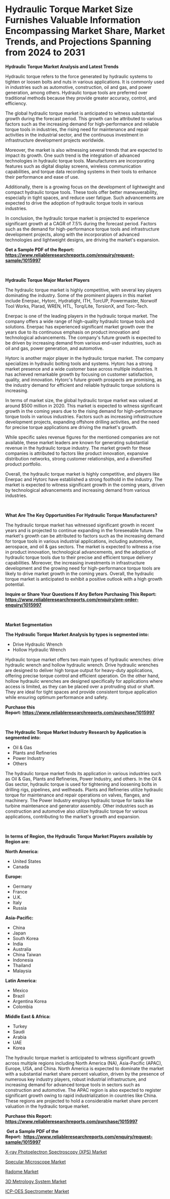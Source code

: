 <p><h1>Hydraulic Torque Market Size Furnishes Valuable Information Encompassing Market Share, Market Trends, and Projections Spanning from 2024 to 2031</h1></p><p><strong>Hydraulic Torque Market Analysis and Latest Trends</strong></p>
<p><p>Hydraulic torque refers to the force generated by hydraulic systems to tighten or loosen bolts and nuts in various applications. It is commonly used in industries such as automotive, construction, oil and gas, and power generation, among others. Hydraulic torque tools are preferred over traditional methods because they provide greater accuracy, control, and efficiency.</p><p>The global hydraulic torque market is anticipated to witness substantial growth during the forecast period. This growth can be attributed to various factors such as the increasing demand for high-performance and reliable torque tools in industries, the rising need for maintenance and repair activities in the industrial sector, and the continuous investment in infrastructure development projects worldwide.</p><p>Moreover, the market is also witnessing several trends that are expected to impact its growth. One such trend is the integration of advanced technologies in hydraulic torque tools. Manufacturers are incorporating features such as digital display screens, wireless communication capabilities, and torque data recording systems in their tools to enhance their performance and ease of use.</p><p>Additionally, there is a growing focus on the development of lightweight and compact hydraulic torque tools. These tools offer better maneuverability, especially in tight spaces, and reduce user fatigue. Such advancements are expected to drive the adoption of hydraulic torque tools in various industries.</p><p>In conclusion, the hydraulic torque market is projected to experience significant growth at a CAGR of 7.5% during the forecast period. Factors such as the demand for high-performance torque tools and infrastructure development projects, along with the incorporation of advanced technologies and lightweight designs, are driving the market's expansion.</p></p>
<p><strong>Get a Sample PDF of the Report:&nbsp; <a href="https://www.reliableresearchreports.com/enquiry/request-sample/1015997">https://www.reliableresearchreports.com/enquiry/request-sample/1015997</a></strong></p>
<p>&nbsp;</p>
<p><strong>Hydraulic Torque Major Market Players</strong></p>
<p><p>The hydraulic torque market is highly competitive, with several key players dominating the industry. Some of the prominent players in this market include Enerpac, Hytorc, Hydratight, ITH, TorcUP, Powermaster, Norwolf Tool Works, Plarad, WREN, HTL, Torq/Lite, TorsionX, and Torc-Tech. </p><p>Enerpac is one of the leading players in the hydraulic torque market. The company offers a wide range of high-quality hydraulic torque tools and solutions. Enerpac has experienced significant market growth over the years due to its continuous emphasis on product innovation and technological advancements. The company's future growth is expected to be driven by increasing demand from various end-user industries, such as oil and gas, power generation, and automotive.</p><p>Hytorc is another major player in the hydraulic torque market. The company specializes in hydraulic bolting tools and systems. Hytorc has a strong market presence and a wide customer base across multiple industries. It has achieved remarkable growth by focusing on customer satisfaction, quality, and innovation. Hytorc's future growth prospects are promising, as the industry demand for efficient and reliable hydraulic torque solutions is increasing.</p><p>In terms of market size, the global hydraulic torque market was valued at around $500 million in 2020. This market is expected to witness significant growth in the coming years due to the rising demand for high-performance torque tools in various industries. Factors such as increasing infrastructure development projects, expanding offshore drilling activities, and the need for precise torque applications are driving the market's growth.</p><p>While specific sales revenue figures for the mentioned companies are not available, these market leaders are known for generating substantial revenue in the hydraulic torque industry. The market growth for these companies is attributed to factors like product innovation, expansive distribution networks, strong customer relationships, and a diversified product portfolio.</p><p>Overall, the hydraulic torque market is highly competitive, and players like Enerpac and Hytorc have established a strong foothold in the industry. The market is expected to witness significant growth in the coming years, driven by technological advancements and increasing demand from various industries.</p></p>
<p>&nbsp;</p>
<p><strong>What Are The Key Opportunities For Hydraulic Torque Manufacturers?</strong></p>
<p><p>The hydraulic torque market has witnessed significant growth in recent years and is projected to continue expanding in the foreseeable future. The market's growth can be attributed to factors such as the increasing demand for torque tools in various industrial applications, including automotive, aerospace, and oil & gas sectors. The market is expected to witness a rise in product innovation, technological advancements, and the adoption of hydraulic torque tools due to their precise and efficient torque delivery capabilities. Moreover, the increasing investments in infrastructure development and the growing need for high-performance torque tools are likely to drive market growth in the coming years. Overall, the hydraulic torque market is anticipated to exhibit a positive outlook with a high growth potential.</p></p>
<p><strong>Inquire or Share Your Questions If Any Before Purchasing This Report: <a href="https://www.reliableresearchreports.com/enquiry/pre-order-enquiry/1015997">https://www.reliableresearchreports.com/enquiry/pre-order-enquiry/1015997</a></strong></p>
<p>&nbsp;</p>
<p><strong>Market Segmentation</strong></p>
<p><strong>The Hydraulic Torque Market Analysis by types is segmented into:</strong></p>
<p><ul><li>Drive Hydraulic Wrench</li><li>Hollow Hydraulic Wrench</li></ul></p>
<p><p>Hydraulic torque market offers two main types of hydraulic wrenches: drive hydraulic wrench and hollow hydraulic wrench. Drive hydraulic wrenches are designed to deliver high torque output for heavy-duty applications, offering precise torque control and efficient operation. On the other hand, hollow hydraulic wrenches are designed specifically for applications where access is limited, as they can be placed over a protruding stud or shaft. They are ideal for tight spaces and provide consistent torque application while ensuring optimum performance and safety.</p></p>
<p><strong>Purchase this Report:&nbsp;<a href="https://www.reliableresearchreports.com/purchase/1015997">https://www.reliableresearchreports.com/purchase/1015997</a></strong></p>
<p>&nbsp;</p>
<p><strong>The Hydraulic Torque Market Industry Research by Application is segmented into:</strong></p>
<p><ul><li>Oil & Gas</li><li>Plants and Refineries</li><li>Power Industry</li><li>Others</li></ul></p>
<p><p>The hydraulic torque market finds its application in various industries such as Oil & Gas, Plants and Refineries, Power Industry, and others. In the Oil & Gas sector, hydraulic torque is used for tightening and loosening bolts in drilling rigs, pipelines, and wellheads. Plants and Refineries utilize hydraulic torque for maintenance and repair operations on valves, flanges, and machinery. The Power Industry employs hydraulic torque for tasks like turbine maintenance and generator assembly. Other industries such as construction and automotive also utilize hydraulic torque for various applications, contributing to the market's growth and expansion.</p></p>
<p>&nbsp;</p>
<p><strong>In terms of Region, the Hydraulic Torque Market Players available by Region are:</strong></p>
<p>
    <p> <strong> North America: </strong>
        <ul>
            <li>United States</li>
            <li>Canada</li>
        </ul>
        </p> 
    <p> <strong> Europe: </strong>
        <ul>
            <li>Germany</li>
            <li>France</li>
            <li>U.K.</li>
            <li>Italy</li>
            <li>Russia</li>
        </ul>
        </p> 
    <p> <strong> Asia-Pacific: </strong>
        <ul>
            <li>China</li>
            <li>Japan</li>
            <li>South Korea</li>
            <li>India</li>
            <li>Australia</li>
            <li>China Taiwan</li>
            <li>Indonesia</li>
            <li>Thailand</li>
            <li>Malaysia</li>
        </ul>
        </p> 
    <p> <strong> Latin America: </strong>
        <ul>
            <li>Mexico</li>
            <li>Brazil</li>
            <li>Argentina Korea</li>
            <li>Colombia</li>
        </ul>
        </p> 
    <p> <strong> Middle East & Africa: </strong>
        <ul>
            <li>Turkey</li>
            <li>Saudi</li>
            <li>Arabia</li>
            <li>UAE</li>
            <li>Korea</li>
        </ul>
    </p>
    </p>
<p><p>The hydraulic torque market is anticipated to witness significant growth across multiple regions including North America (NA), Asia-Pacific (APAC), Europe, USA, and China. North America is expected to dominate the market with a substantial market share percent valuation, driven by the presence of numerous key industry players, robust industrial infrastructure, and increasing demand for advanced torque tools in sectors such as construction and automotive. The APAC region is also expected to register significant growth owing to rapid industrialization in countries like China. These regions are projected to hold a considerable market share percent valuation in the hydraulic torque market.</p></p>
<p><strong>Purchase this Report: <a href="https://www.reliableresearchreports.com/purchase/1015997">https://www.reliableresearchreports.com/purchase/1015997</a></strong></p>
<p>&nbsp;<strong>Get a Sample PDF of the Report:&nbsp;&nbsp;<a href="https://www.reliableresearchreports.com/enquiry/request-sample/1015997">https://www.reliableresearchreports.com/enquiry/request-sample/1015997</a></strong></p>
<p><strong></strong></p>
<p><p><a href="https://github.com/lilstefpacute/Market-Research-Report-List-2/blob/main/x-ray-photoelectron-spectroscopy-xps-market.md">X-ray Photoelectron Spectroscopy (XPS) Market</a></p><p><a href="https://github.com/FassouRP/Market-Research-Report-List-2/blob/main/specular-microscope-market.md">Specular Microscope Market</a></p><p><a href="https://github.com/ashepherd82/Market-Research-Report-List-2/blob/main/radome-market.md">Radome Market</a></p><p><a href="https://github.com/castoriffic/Market-Research-Report-List-2/blob/main/3d-metrology-system-market.md">3D Metrology System Market</a></p><p><a href="https://github.com/rexevange/Market-Research-Report-List-2/blob/main/icp-oes-spectrometer-market.md">ICP-OES Spectrometer Market</a></p></p>